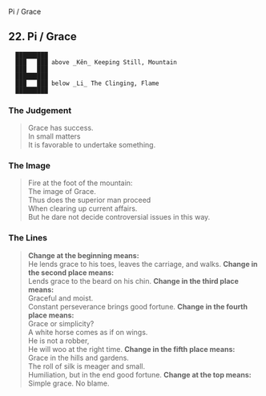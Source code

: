 Pi / Grace
## 22. Pi / Grace
      █████████
      ███   ███ above _Kên_ Keeping Still, Mountain  
      ███   ███
      █████████
      ███   ███ below _Li_ The Clinging, Flame  
      █████████
### The Judgement
> Grace has success.  
 In small matters  
 It is favorable to undertake something.
### The Image
> Fire at the foot of the mountain:  
 The image of Grace.  
 Thus does the superior man proceed  
 When clearing up current affairs.  
 But he dare not decide controversial issues in this way.
### The Lines

 > **Change at the beginning means:**  
 He lends grace to his toes, leaves the carriage, and walks.
 > **Change in the second place means:**  
 Lends grace to the beard on his chin.
 > **Change in the third place means:**  
 Graceful and moist.  
 Constant perseverance brings good fortune.
 > **Change in the fourth place means:**  
 Grace or simplicity?  
 A white horse comes as if on wings.  
 He is not a robber,  
 He will woo at the right time.
 > **Change in the fifth place means:**  
 Grace in the hills and gardens.  
 The roll of silk is meager and small.  
 Humiliation, but in the end good fortune.
 > **Change at the top means:**  
 Simple grace. No blame.



